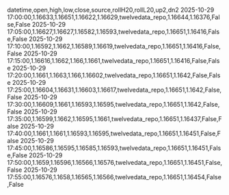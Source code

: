 datetime,open,high,low,close,source,rollH20,rollL20,up2,dn2
2025-10-29 17:00:00,1.16633,1.16651,1.16622,1.16629,twelvedata_repo,1.16644,1.16376,False,False
2025-10-29 17:05:00,1.16627,1.16627,1.16582,1.16593,twelvedata_repo,1.16651,1.16416,False,False
2025-10-29 17:10:00,1.16592,1.1662,1.16589,1.16619,twelvedata_repo,1.16651,1.16416,False,False
2025-10-29 17:15:00,1.16616,1.1662,1.166,1.1661,twelvedata_repo,1.16651,1.16416,False,False
2025-10-29 17:20:00,1.1661,1.1663,1.166,1.16602,twelvedata_repo,1.16651,1.1642,False,False
2025-10-29 17:25:00,1.16604,1.16631,1.16603,1.16617,twelvedata_repo,1.16651,1.1642,False,False
2025-10-29 17:30:00,1.16609,1.1661,1.16593,1.16595,twelvedata_repo,1.16651,1.1642,False,False
2025-10-29 17:35:00,1.16599,1.1662,1.16595,1.1661,twelvedata_repo,1.16651,1.16437,False,False
2025-10-29 17:40:00,1.1661,1.1661,1.16593,1.16595,twelvedata_repo,1.16651,1.16451,False,False
2025-10-29 17:45:00,1.16586,1.16595,1.16585,1.16593,twelvedata_repo,1.16651,1.16451,False,False
2025-10-29 17:50:00,1.1659,1.16596,1.16566,1.16576,twelvedata_repo,1.16651,1.16451,False,False
2025-10-29 17:55:00,1.16576,1.1658,1.16565,1.16566,twelvedata_repo,1.16651,1.16454,False,False
